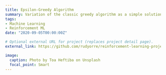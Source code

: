 ```yaml
---
title: Epsilon-Greedy Algorithm
summary: Variation of the classic greedy algorithm as a simple solution to the "exploration-exploitation" tradeoff.
tags:
- Machine Learning
- Reinforcement ML
date: "2020-09-05T00:00:00Z"

# Optional external URL for project (replaces project detail page).
external_link: https://github.com/rudyorre/reinforcement-learning-projects/blob/master/Epsilon-Greedy-Beginner/epsilon_greedy.py

image:
  caption: Photo by Toa Heftiba on Unsplash
  focal_point: Smart
---
```

